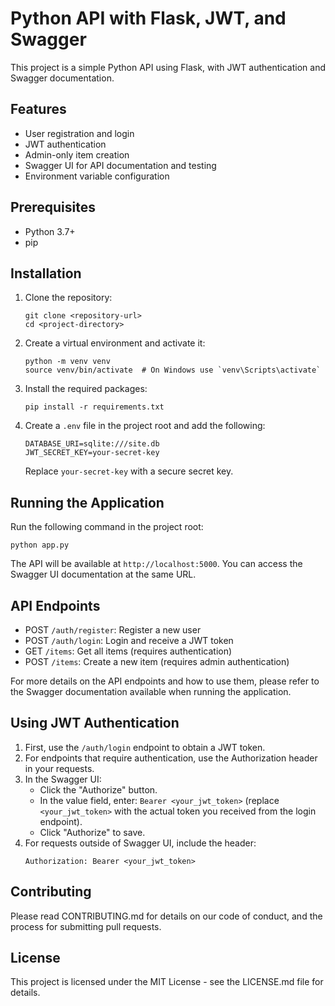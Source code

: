 # Python API with Flask, JWT, and Swagger

This project is a simple Python API using Flask, with JWT authentication and Swagger documentation.

## Features

- User registration and login
- JWT authentication
- Admin-only item creation
- Swagger UI for API documentation and testing
- Environment variable configuration

## Prerequisites

- Python 3.7+
- pip

## Installation

1. Clone the repository:
   ```
   git clone <repository-url>
   cd <project-directory>
   ```

2. Create a virtual environment and activate it:
   ```
   python -m venv venv
   source venv/bin/activate  # On Windows use `venv\Scripts\activate`
   ```

3. Install the required packages:
   ```
   pip install -r requirements.txt
   ```

4. Create a `.env` file in the project root and add the following:
   ```
   DATABASE_URI=sqlite:///site.db
   JWT_SECRET_KEY=your-secret-key
   ```
   Replace `your-secret-key` with a secure secret key.

## Running the Application

Run the following command in the project root:

```
python app.py
```

The API will be available at `http://localhost:5000`. You can access the Swagger UI documentation at the same URL.

## API Endpoints

- POST `/auth/register`: Register a new user
- POST `/auth/login`: Login and receive a JWT token
- GET `/items`: Get all items (requires authentication)
- POST `/items`: Create a new item (requires admin authentication)

For more details on the API endpoints and how to use them, please refer to the Swagger documentation available when running the application.

## Using JWT Authentication

1. First, use the `/auth/login` endpoint to obtain a JWT token.
2. For endpoints that require authentication, use the Authorization header in your requests.
3. In the Swagger UI:
   - Click the "Authorize" button.
   - In the value field, enter: `Bearer <your_jwt_token>` (replace `<your_jwt_token>` with the actual token you received from the login endpoint).
   - Click "Authorize" to save.
4. For requests outside of Swagger UI, include the header:
   ```
   Authorization: Bearer <your_jwt_token>
   ```

## Contributing

Please read CONTRIBUTING.md for details on our code of conduct, and the process for submitting pull requests.

## License

This project is licensed under the MIT License - see the LICENSE.md file for details.